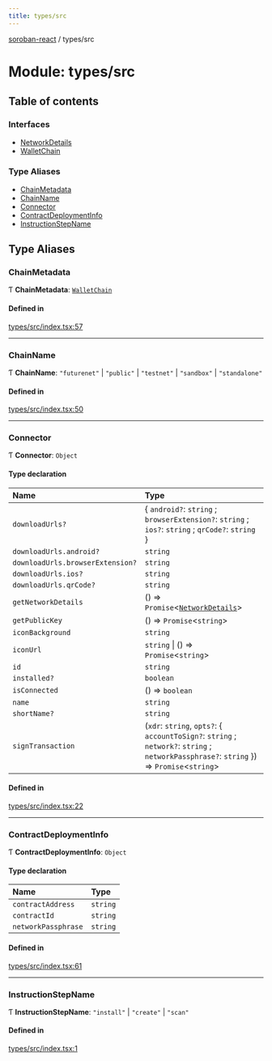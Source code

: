 ```yaml
---
title: types/src
---
```

[soroban-react](../README.md) / types/src

# Module: types/src

## Table of contents

### Interfaces

- [NetworkDetails](../interfaces/types_src.NetworkDetails.md)
- [WalletChain](../interfaces/types_src.WalletChain.md)

### Type Aliases

- [ChainMetadata](types_src.md#chainmetadata)
- [ChainName](types_src.md#chainname)
- [Connector](types_src.md#connector)
- [ContractDeploymentInfo](types_src.md#contractdeploymentinfo)
- [InstructionStepName](types_src.md#instructionstepname)

## Type Aliases

### ChainMetadata

Ƭ **ChainMetadata**: [`WalletChain`](../interfaces/types_src.WalletChain.md)

#### Defined in

[types/src/index.tsx:57](https://github.com/paltalabs/soroban-react/blob/cce29de/packages/types/src/index.tsx#L57)

___

### ChainName

Ƭ **ChainName**: ``"futurenet"`` \| ``"public"`` \| ``"testnet"`` \| ``"sandbox"`` \| ``"standalone"``

#### Defined in

[types/src/index.tsx:50](https://github.com/paltalabs/soroban-react/blob/cce29de/packages/types/src/index.tsx#L50)

___

### Connector

Ƭ **Connector**: `Object`

#### Type declaration

| Name | Type |
| :------ | :------ |
| `downloadUrls?` | \{ `android?`: `string` ; `browserExtension?`: `string` ; `ios?`: `string` ; `qrCode?`: `string`  } |
| `downloadUrls.android?` | `string` |
| `downloadUrls.browserExtension?` | `string` |
| `downloadUrls.ios?` | `string` |
| `downloadUrls.qrCode?` | `string` |
| `getNetworkDetails` | () => `Promise`\<[`NetworkDetails`](../interfaces/types_src.NetworkDetails.md)\> |
| `getPublicKey` | () => `Promise`\<`string`\> |
| `iconBackground` | `string` |
| `iconUrl` | `string` \| () => `Promise`\<`string`\> |
| `id` | `string` |
| `installed?` | `boolean` |
| `isConnected` | () => `boolean` |
| `name` | `string` |
| `shortName?` | `string` |
| `signTransaction` | (`xdr`: `string`, `opts?`: \{ `accountToSign?`: `string` ; `network?`: `string` ; `networkPassphrase?`: `string`  }) => `Promise`\<`string`\> |

#### Defined in

[types/src/index.tsx:22](https://github.com/paltalabs/soroban-react/blob/cce29de/packages/types/src/index.tsx#L22)

___

### ContractDeploymentInfo

Ƭ **ContractDeploymentInfo**: `Object`

#### Type declaration

| Name | Type |
| :------ | :------ |
| `contractAddress` | `string` |
| `contractId` | `string` |
| `networkPassphrase` | `string` |

#### Defined in

[types/src/index.tsx:61](https://github.com/paltalabs/soroban-react/blob/cce29de/packages/types/src/index.tsx#L61)

___

### InstructionStepName

Ƭ **InstructionStepName**: ``"install"`` \| ``"create"`` \| ``"scan"``

#### Defined in

[types/src/index.tsx:1](https://github.com/paltalabs/soroban-react/blob/cce29de/packages/types/src/index.tsx#L1)
